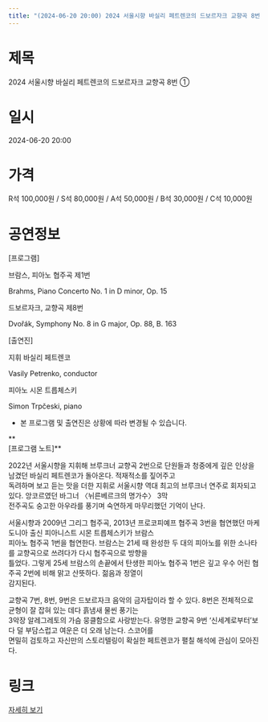 ```yaml
---
title: "(2024-06-20 20:00) 2024 서울시향 바실리 페트렌코의 드보르자크 교향곡 8번 ①"
---
```


# 제목
2024 서울시향 바실리 페트렌코의 드보르자크 교향곡 8번 ①

# 일시
2024-06-20 20:00

# 가격
R석 100,000원 / S석 80,000원 / A석 50,000원 / B석 30,000원 / C석 10,000원

# 공연정보
[프로그램]  
  
브람스, 피아노 협주곡 제1번  
  
Brahms, Piano Concerto No. 1 in D minor, Op. 15  
  
드보르자크, 교향곡 제8번  
  
Dvořák, Symphony No. 8 in G major, Op. 88, B. 163  
  
[출연진]  
  
지휘 바실리 페트렌코  
  
Vasily Petrenko, conductor    
  
피아노 시몬 트릅체스키  
  
Simon Trpčeski, piano  
  
* 본 프로그램 및 출연진은 상황에 따라 변경될 수 있습니다.    
    
**    
[프로그램 노트]**  
  
2022년 서울시향을 지휘해 브루크너 교향곡 2번으로 단원들과 청중에게 깊은 인상을 남겼던 바실리 페트렌코가 돌아온다. 적재적소를 짚어주고  
독려하며 보고 듣는 맛을 더한 지휘로 서울시향 역대 최고의 브루크너 연주로 회자되고 있다. 앙코르였던 바그너 〈뉘른베르크의 명가수〉 3막  
전주곡도 숭고한 아우라를 풍기며 숙연하게 마무리했던 기억이 난다.  
  
서울시향과 2009년 그리그 협주곡, 2013년 프로코피예프 협주곡 3번을 협연했던 마케도니아 출신 피아니스트 시몬 트릅체스키가 브람스  
피아노 협주곡 1번을 협연한다. 브람스는 21세 때 완성한 두 대의 피아노를 위한 소나타를 교향곡으로 쓰려다가 다시 협주곡으로 방향을  
틀었다. 그렇게 25세 브람스의 손끝에서 탄생한 피아노 협주곡 1번은 깊고 우수 어린 협주곡 2번에 비해 맑고 산뜻하다. 젊음과 정열이  
감지된다.  
  
교향곡 7번, 8번, 9번은 드보르자크 음악의 금자탑이라 할 수 있다. 8번은 전체적으로 균형이 잘 잡혀 있는 데다 흙냄새 물씬 풍기는  
3악장 알레그레토의 가슴 뭉클함으로 사랑받는다. 유명한 교향곡 9번 ‘신세계로부터’보다 덜 부담스럽고 여운은 더 오래 남는다. 스코어를  
면밀히 검토하고 자신만의 스토리텔링이 확실한 페트렌코가 펼칠 해석에 관심이 모아진다.  
  


# 링크
[자세히 보기](https://www.sac.or.kr/site/main/show/show_view?SN=60771 "https://www.sac.or.kr/site/main/show/show_view?SN=60771")

